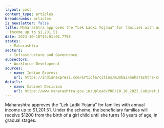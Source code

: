 ```yaml
---
layout: post
content_type: articles
breadcrumbs: articles
is_newsletter: false
title: Maharashtra approves the “Lek Ladki Yojana” for families with annual
  income up to $1,201.51
date: 2023-10-18T15:01:02.779Z
states:
  - Maharashtra
sectors:
  - Infrastructure and Governance
subsectors:
  - Workforce Development
sources:
  - name: Indian Express
    url: https://indianexpress.com/article/cities/mumbai/maharashtra-cabinet-approves-dear-daughter-scheme-for-welfare-of-girl-child-8976546/
details:
  - name: Cabinet Decision
    url: https://www.maharashtra.gov.in/Upload/PDF/10_10_2023_Cabinet_Decisions_Meeting_No_49.pdf
---
```

Maharashtra approves the “Lek Ladki Yojana” for families with annual income up to $1,201.51. Under the scheme, the beneficiary families will receive $1200 from the birth of a girl child until she turns 18 years of age, in gradual stages.
